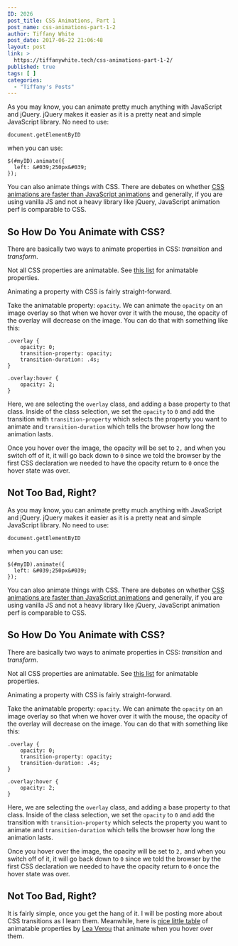 ```yaml
---
ID: 2026
post_title: CSS Animations, Part 1
post_name: css-animations-part-1-2
author: Tiffany White
post_date: 2017-06-22 21:06:48
layout: post
link: >
  https://tiffanywhite.tech/css-animations-part-1-2/
published: true
tags: [ ]
categories:
  - "Tiffany's Posts"
---
```



As you may know, you can animate pretty much anything with JavaScript and jQuery. jQuery makes it easier as it is a pretty neat and simple JavaScript library. No need to use:

```
document.getElementByID
``` 
when you can use:

```
$(#myID).animate({
  left: &#039;250px&#039;
});
```

You can also animate things with CSS. There are debates on whether [CSS animations are faster than JavaScript animations](https://davidwalsh.name/css-js-animation) and generally, if you are using vanilla JS and not a heavy library like jQuery, JavaScript animation perf is comparable to CSS.

## So How Do You Animate with CSS?

There are basically two ways to animate properties in CSS: *transition* and *transform*.

Not all CSS properties are animatable. See [this list](https://developer.mozilla.org/en-US/docs/Web/CSS/CSS_animated_properties) for animatable properties.

Animating a property with CSS is fairly straight-forward.

Take the animatable property: `opacity`. We can animate the `opacity` on an image overlay so that when we hover over it with the mouse, the opacity of the overlay will decrease on the image. You can do that with something like this:

```
.overlay {
	opacity: 0;
	transition-property: opacity;
	transition-duration: .4s;
}

.overlay:hover {
	opacity: 2;
}
```

Here, we are selecting the `overlay` class, and adding a base property to that class. Inside of the class selection, we set the `opacity` to `0` and add the transition with `transition-property` which selects the property you want to animate and `transition-duration` which tells the browser how long the animation lasts.

Once you hover over the image, the opacity will be set to `2,` and when you switch off of it, it will go back down to `0` since we told the browser by the first CSS declaration we needed to have the opacity return to `0` once the hover state was over.

## Not Too Bad, Right?




As you may know, you can animate pretty much anything with JavaScript and jQuery. jQuery makes it easier as it is a pretty neat and simple JavaScript library. No need to use:

```
document.getElementByID
``` 
when you can use:

```
$(#myID).animate({
  left: &#039;250px&#039;
});
```

You can also animate things with CSS. There are debates on whether [CSS animations are faster than JavaScript animations](https://davidwalsh.name/css-js-animation) and generally, if you are using vanilla JS and not a heavy library like jQuery, JavaScript animation perf is comparable to CSS.

## So How Do You Animate with CSS?

There are basically two ways to animate properties in CSS: *transition* and *transform*.

Not all CSS properties are animatable. See [this list](https://developer.mozilla.org/en-US/docs/Web/CSS/CSS_animated_properties) for animatable properties.

Animating a property with CSS is fairly straight-forward.

Take the animatable property: `opacity`. We can animate the `opacity` on an image overlay so that when we hover over it with the mouse, the opacity of the overlay will decrease on the image. You can do that with something like this:

```
.overlay {
	opacity: 0;
	transition-property: opacity;
	transition-duration: .4s;
}

.overlay:hover {
	opacity: 2;
}
```

Here, we are selecting the `overlay` class, and adding a base property to that class. Inside of the class selection, we set the `opacity` to `0` and add the transition with `transition-property` which selects the property you want to animate and `transition-duration` which tells the browser how long the animation lasts.

Once you hover over the image, the opacity will be set to `2,` and when you switch off of it, it will go back down to `0` since we told the browser by the first CSS declaration we needed to have the opacity return to `0` once the hover state was over.

## Not Too Bad, Right?





It is fairly simple, once you get the hang of it. I will be posting more about CSS transitions as I learn them. Meanwhile, here is [nice little table](http://leaverou.github.io/animatable/) of animatable properties by [Lea Verou](http://lea.verou.me/) that animate when you hover over them.